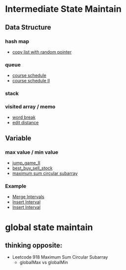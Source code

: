 # Intermediate State Maintain
## Data Structure
### hash map
- [copy list with random pointer](linked_list/copy_list_with_random_pointer.py)
### queue
- [course schedule](graph/course_schedule.py)
- [course schedule II](graph/course_schedule_II.py)
### stack
### visited array / memo
- [word break](dynamic_programming_memo/word_break.py)
- [edit distance](dynamic_programming_memo/edit_distance.py)
## Variable
### max value / min value
- [jump_game_II]()
- [best_buy_sell_stock](array/best_buy_sell_stock.py)
- [maximum sum circular subarray](array/max_sum_circular_subarray.py)
### Example
- [Merge Intervals](intervals/merge_intervals.py) 
- [Insert Interval](intervals/insert_interval.py) 
- [Insert Interval](intervals/min_number_arrow_bust_balloons.py) 
# global state maintain
## thinking opposite:
- Leetcode 918 Maximum Sum Circular Subarray
  - globalMax vs globalMin